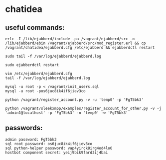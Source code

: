 chatidea
========

useful commands:
----------------

    erlc -I /lib/ejabberd/include -pa /vagrant/ejabberd/src -o /lib/ejabberd/ebin /vagrant/ejabberd/src/mod_register.erl && cp /vagrant/chatidea/ejabberd.cfg /etc/ejabberd && ejabberdctl restart

    sudo tail -f /var/log/ejabberd/ejabberd.log

    sudo ejabberdctl restart

    vim /etc/ejabberd/ejabberd.cfg 
    tail -f /var/log/ejabberd/ejabberd.log

    mysql -u root -p < /vagrant/init_users.sql
    mysql -u root -pos6juc8ik4if6jiev3co

    python /vagrant/register_account.py -v -u 'temp0' -p 'FgT5bk3' 

    python /vagrant/sleekxmpp/examples/register_account_for_other.py -v -j 'admin1@localhost' -p 'FgT5bk3' -n 'temp0' -w 'FgT5bk3'

passwords:
----------
    admin password: FgT5bk3
    sql root password: os6juc8ik4if6jiev3co
    sql python-helper password: vap4yirck8irg4od4lo6
    hostbot component secret: yeij9bik9fard3ij4bai
